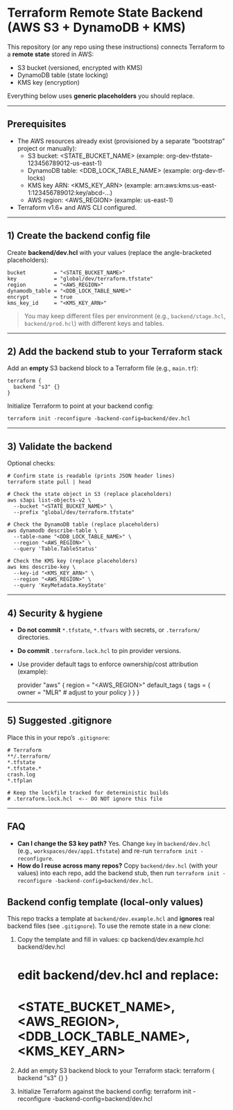 # Terraform Remote State Backend (AWS S3 + DynamoDB + KMS)

This repository (or any repo using these instructions) connects Terraform to a **remote state** stored in AWS:
- S3 bucket (versioned, encrypted with KMS)
- DynamoDB table (state locking)
- KMS key (encryption)

Everything below uses **generic placeholders** you should replace.

---

## Prerequisites

- The AWS resources already exist (provisioned by a separate “bootstrap” project or manually):
  - S3 bucket: <STATE_BUCKET_NAME>  (example: org-dev-tfstate-123456789012-us-east-1)
  - DynamoDB table: <DDB_LOCK_TABLE_NAME>  (example: org-dev-tf-locks)
  - KMS key ARN: <KMS_KEY_ARN>  (example: arn:aws:kms:us-east-1:123456789012:key/abcd-...)
  - AWS region: <AWS_REGION>  (example: us-east-1)
- Terraform v1.6+ and AWS CLI configured.

---

## 1) Create the backend config file

Create **backend/dev.hcl** with your values (replace the angle-bracketed placeholders):

    bucket         = "<STATE_BUCKET_NAME>"
    key            = "global/dev/terraform.tfstate"
    region         = "<AWS_REGION>"
    dynamodb_table = "<DDB_LOCK_TABLE_NAME>"
    encrypt        = true
    kms_key_id     = "<KMS_KEY_ARN>"

> You may keep different files per environment (e.g., `backend/stage.hcl`, `backend/prod.hcl`) with different keys and tables.

---

## 2) Add the backend stub to your Terraform stack

Add an **empty** S3 backend block to a Terraform file (e.g., `main.tf`):

    terraform {
      backend "s3" {}
    }

Initialize Terraform to point at your backend config:

    terraform init -reconfigure -backend-config=backend/dev.hcl

---

## 3) Validate the backend

Optional checks:

    # Confirm state is readable (prints JSON header lines)
    terraform state pull | head

    # Check the state object in S3 (replace placeholders)
    aws s3api list-objects-v2 \
      --bucket "<STATE_BUCKET_NAME>" \
      --prefix "global/dev/terraform.tfstate"

    # Check the DynamoDB table (replace placeholders)
    aws dynamodb describe-table \
      --table-name "<DDB_LOCK_TABLE_NAME>" \
      --region "<AWS_REGION>" \
      --query 'Table.TableStatus'

    # Check the KMS key (replace placeholders)
    aws kms describe-key \
      --key-id "<KMS_KEY_ARN>" \
      --region "<AWS_REGION>" \
      --query 'KeyMetadata.KeyState'

---

## 4) Security & hygiene

- **Do not commit** `*.tfstate`, `*.tfvars` with secrets, or `.terraform/` directories.
- **Do commit** `.terraform.lock.hcl` to pin provider versions.
- Use provider default tags to enforce ownership/cost attribution (example):

    provider "aws" {
      region = "<AWS_REGION>"
      default_tags {
        tags = {
          owner = "MLR"   # adjust to your policy
        }
      }
    }

---

## 5) Suggested .gitignore

Place this in your repo’s `.gitignore`:

    # Terraform
    **/.terraform/
    *.tfstate
    *.tfstate.*
    crash.log
    *.tfplan

    # Keep the lockfile tracked for deterministic builds
    # .terraform.lock.hcl  <-- DO NOT ignore this file

---

## FAQ

- **Can I change the S3 key path?** Yes. Change `key` in `backend/dev.hcl` (e.g., `workspaces/dev/app1.tfstate`) and re-run `terraform init -reconfigure`.
- **How do I reuse across many repos?** Copy `backend/dev.hcl` (with your values) into each repo, add the backend stub, then run `terraform init -reconfigure -backend-config=backend/dev.hcl`.


## Backend config template (local-only values)
This repo tracks a template at `backend/dev.example.hcl` and **ignores** real backend files (see `.gitignore`).
To use the remote state in a new clone:

1) Copy the template and fill in values:
   cp backend/dev.example.hcl backend/dev.hcl
   # edit backend/dev.hcl and replace:
   #   <STATE_BUCKET_NAME>, <AWS_REGION>, <DDB_LOCK_TABLE_NAME>, <KMS_KEY_ARN>

2) Add an empty S3 backend block to your Terraform stack:
   terraform {
     backend "s3" {}
   }

3) Initialize Terraform against the backend config:
   terraform init -reconfigure -backend-config=backend/dev.hcl
